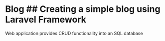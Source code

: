 # Blog ## Creating a simple blog using Laravel Framework
Web application provides CRUD functionality into an SQL database
